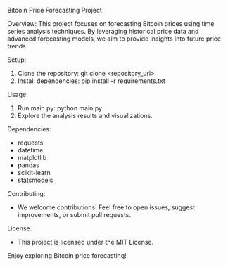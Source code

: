 Bitcoin Price Forecasting Project

Overview:
This project focuses on forecasting Bitcoin prices using time series analysis techniques. By leveraging historical price data and advanced forecasting models, we aim to provide insights into future price trends.

Setup:
1. Clone the repository: git clone <repository_url>
2. Install dependencies: pip install -r requirements.txt

Usage:
1. Run main.py: python main.py
2. Explore the analysis results and visualizations.

Dependencies:
- requests
- datetime
- matplotlib
- pandas
- scikit-learn
- statsmodels

Contributing:
- We welcome contributions! Feel free to open issues, suggest improvements, or submit pull requests.

License:
- This project is licensed under the MIT License.

Enjoy exploring Bitcoin price forecasting!

